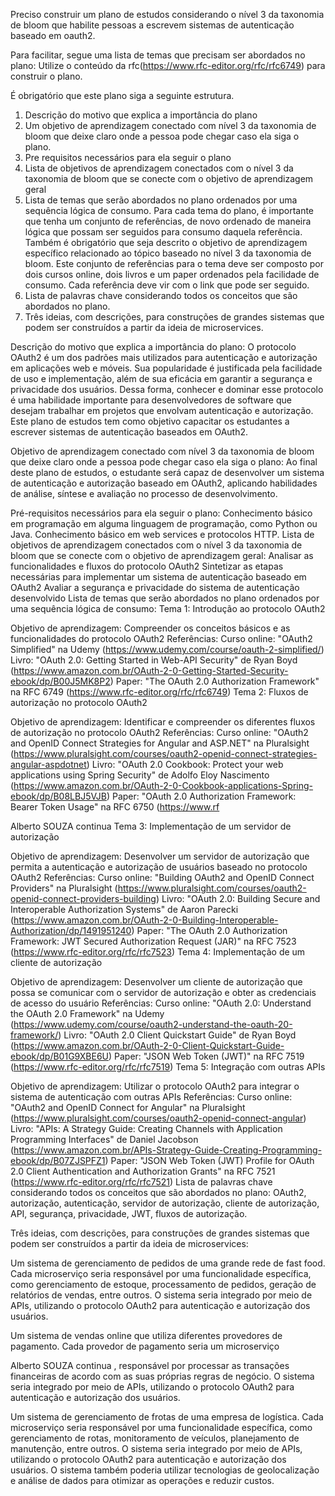 Preciso construir um plano de estudos considerando o nível 3 da taxonomia de bloom que habilite pessoas a escrevem sistemas de autenticação baseado em oauth2.

Para facilitar, segue uma lista de temas que precisam ser abordados no plano: Utilize o conteúdo da rfc(https://www.rfc-editor.org/rfc/rfc6749) para construir o plano.

É obrigatório que este plano siga a seguinte estrutura. 

1. Descrição do motivo que explica a importância do plano
2. Um objetivo de aprendizagem conectado com nível 3 da taxonomia de bloom que deixe claro onde a pessoa pode chegar caso ela siga o plano.
3. Pre requisitos necessários para ela seguir o plano
4. Lista de objetivos de aprendizagem conectados com o nível 3 da taxonomia de bloom que se conecte com o objetivo de aprendizagem geral
5. Lista de temas que serão abordados no plano ordenados por uma sequência lógica de consumo. Para cada tema do plano, é importante que tenha um conjunto de referências, de novo 
ordenado de maneira lógica que possam ser seguidos para consumo daquela referência. Também é obrigatório que seja descrito o objetivo de aprendizagem específico relacionado ao tópico baseado no nível 3 da taxonomia de bloom. Este conjunto de referências para o tema deve ser composto por dois cursos online, dois livros e um paper ordenados pela facilidade de consumo. Cada referência deve vir com o link que pode ser seguido.
6. Lista de palavras chave considerando todos os conceitos que são abordados no plano.
7. Três ideias, com descrições, para construções de grandes sistemas que podem ser construídos a partir da ideia de microservices. 

Descrição do motivo que explica a importância do plano:
O protocolo OAuth2 é um dos padrões mais utilizados para autenticação e autorização em aplicações web e móveis. Sua popularidade é justificada pela facilidade de uso e implementação, além de sua eficácia em garantir a segurança e privacidade dos usuários. Dessa forma, conhecer e dominar esse protocolo é uma habilidade importante para desenvolvedores de software que desejam trabalhar em projetos que envolvam autenticação e autorização. Este plano de estudos tem como objetivo capacitar os estudantes a escrever sistemas de autenticação baseados em OAuth2.

Objetivo de aprendizagem conectado com nível 3 da taxonomia de bloom que deixe claro onde a pessoa pode chegar caso ela siga o plano:
Ao final deste plano de estudos, o estudante será capaz de desenvolver um sistema de autenticação e autorização baseado em OAuth2, aplicando habilidades de análise, síntese e avaliação no processo de desenvolvimento.

Pré-requisitos necessários para ela seguir o plano:
Conhecimento básico em programação em alguma linguagem de programação, como Python ou Java.
Conhecimento básico em web services e protocolos HTTP.
Lista de objetivos de aprendizagem conectados com o nível 3 da taxonomia de bloom que se conecte com o objetivo de aprendizagem geral:
Analisar as funcionalidades e fluxos do protocolo OAuth2
Sintetizar as etapas necessárias para implementar um sistema de autenticação baseado em OAuth2
Avaliar a segurança e privacidade do sistema de autenticação desenvolvido
Lista de temas que serão abordados no plano ordenados por uma sequência lógica de consumo:
Tema 1: Introdução ao protocolo OAuth2

Objetivo de aprendizagem: Compreender os conceitos básicos e as funcionalidades do protocolo OAuth2
Referências:
Curso online: "OAuth2 Simplified" na Udemy (https://www.udemy.com/course/oauth-2-simplified/)
Livro: "OAuth 2.0: Getting Started in Web-API Security" de Ryan Boyd (https://www.amazon.com.br/OAuth-2-0-Getting-Started-Security-ebook/dp/B00J5MK8P2)
Paper: "The OAuth 2.0 Authorization Framework" na RFC 6749 (https://www.rfc-editor.org/rfc/rfc6749)
Tema 2: Fluxos de autorização no protocolo OAuth2

Objetivo de aprendizagem: Identificar e compreender os diferentes fluxos de autorização no protocolo OAuth2
Referências:
Curso online: "OAuth2 and OpenID Connect Strategies for Angular and ASP.NET" na Pluralsight (https://www.pluralsight.com/courses/oauth2-openid-connect-strategies-angular-aspdotnet)
Livro: "OAuth 2.0 Cookbook: Protect your web applications using Spring Security" de Adolfo Eloy Nascimento (https://www.amazon.com.br/OAuth-2-0-Cookbook-applications-Spring-ebook/dp/B08LBJ5VJB)
Paper: "OAuth 2.0 Authorization Framework: Bearer Token Usage" na RFC 6750 (https://www.rf



Alberto SOUZA
continua
Tema 3: Implementação de um servidor de autorização

Objetivo de aprendizagem: Desenvolver um servidor de autorização que permita a autenticação e autorização de usuários baseado no protocolo OAuth2
Referências:
Curso online: "Building OAuth2 and OpenID Connect Providers" na Pluralsight (https://www.pluralsight.com/courses/oauth2-openid-connect-providers-building)
Livro: "OAuth 2.0: Building Secure and Interoperable Authorization Systems" de Aaron Parecki (https://www.amazon.com.br/OAuth-2-0-Building-Interoperable-Authorization/dp/1491951240)
Paper: "The OAuth 2.0 Authorization Framework: JWT Secured Authorization Request (JAR)" na RFC 7523 (https://www.rfc-editor.org/rfc/rfc7523)
Tema 4: Implementação de um cliente de autorização

Objetivo de aprendizagem: Desenvolver um cliente de autorização que possa se comunicar com o servidor de autorização e obter as credenciais de acesso do usuário
Referências:
Curso online: "OAuth 2.0: Understand the OAuth 2.0 Framework" na Udemy (https://www.udemy.com/course/oauth2-understand-the-oauth-20-framework/)
Livro: "OAuth 2.0 Client Quickstart Guide" de Ryan Boyd (https://www.amazon.com.br/OAuth-2-0-Client-Quickstart-Guide-ebook/dp/B01G9XBE6U)
Paper: "JSON Web Token (JWT)" na RFC 7519 (https://www.rfc-editor.org/rfc/rfc7519)
Tema 5: Integração com outras APIs

Objetivo de aprendizagem: Utilizar o protocolo OAuth2 para integrar o sistema de autenticação com outras APIs
Referências:
Curso online: "OAuth2 and OpenID Connect for Angular" na Pluralsight (https://www.pluralsight.com/courses/oauth2-openid-connect-angular)
Livro: "APIs: A Strategy Guide: Creating Channels with Application Programming Interfaces" de Daniel Jacobson (https://www.amazon.com.br/APIs-Strategy-Guide-Creating-Programming-ebook/dp/B07ZJSPFZ1)
Paper: "JSON Web Token (JWT) Profile for OAuth 2.0 Client Authentication and Authorization Grants" na RFC 7521 (https://www.rfc-editor.org/rfc/rfc7521)
Lista de palavras chave considerando todos os conceitos que são abordados no plano:
OAuth2, autorização, autenticação, servidor de autorização, cliente de autorização, API, segurança, privacidade, JWT, fluxos de autorização.

Três ideias, com descrições, para construções de grandes sistemas que podem ser construídos a partir da ideia de microservices:

Um sistema de gerenciamento de pedidos de uma grande rede de fast food. Cada microserviço seria responsável por uma funcionalidade específica, como gerenciamento de estoque, processamento de pedidos, geração de relatórios de vendas, entre outros. O sistema seria integrado por meio de APIs, utilizando o protocolo OAuth2 para autenticação e autorização dos usuários.

Um sistema de vendas online que utiliza diferentes provedores de pagamento. Cada provedor de pagamento seria um microserviço




Alberto SOUZA
continua
, responsável por processar as transações financeiras de acordo com as suas próprias regras de negócio. O sistema seria integrado por meio de APIs, utilizando o protocolo OAuth2 para autenticação e autorização dos usuários.

Um sistema de gerenciamento de frotas de uma empresa de logística. Cada microserviço seria responsável por uma funcionalidade específica, como gerenciamento de rotas, monitoramento de veículos, planejamento de manutenção, entre outros. O sistema seria integrado por meio de APIs, utilizando o protocolo OAuth2 para autenticação e autorização dos usuários. O sistema também poderia utilizar tecnologias de geolocalização e análise de dados para otimizar as operações e reduzir custos.